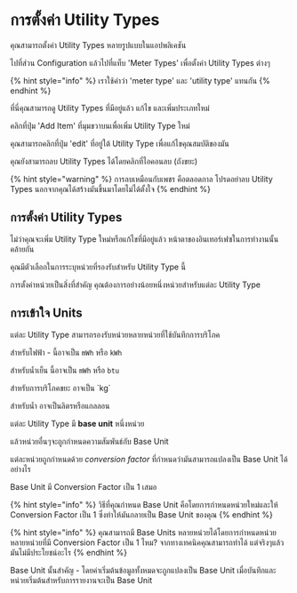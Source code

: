 # การตั้งค่า Utility Types

คุณสามารถตั้งค่า Utility Types หลายรูปแบบในแอปพลิเคชัน

ไปที่ส่วน Configuration แล้วไปที่แท็บ 'Meter Types' เพื่อตั้งค่า Utility Types ต่างๆ

{% hint style="info" %}
เราใช้คำว่า 'meter type' และ 'utility type' แทนกัน
{% endhint %}

ที่นี่คุณสามารถดู Utility Types ที่มีอยู่แล้ว แก้ไข และเพิ่มประเภทใหม่

คลิกที่ปุ่ม 'Add Item' ที่มุมขวาบนเพื่อเพิ่ม Utility Type ใหม่

คุณสามารถคลิกที่ปุ่ม 'edit' ที่อยู่ใต้ Utility Type เพื่อแก้ไขคุณสมบัติของมัน

คุณยังสามารถลบ Utility Types ได้โดยคลิกที่ไอคอนลบ (ถังขยะ)

{% hint style="warning" %}
การลบเหมือนกับเพชร คือตลอดกาล โปรดอย่าลบ Utility Types นอกจากคุณได้สร้างมันขึ้นมาโดยไม่ได้ตั้งใจ
{% endhint %}



## การตั้งค่า Utility Types

ไม่ว่าคุณจะเพิ่ม Utility Type ใหม่หรือแก้ไขที่มีอยู่แล้ว หน้าตาของอินเทอร์เฟซในการทำงานนั้นคล้ายกัน

คุณมีตัวเลือกในการระบุหน่วยที่รองรับสำหรับ Utility Type นี้

การตั้งค่าหน่วยเป็นสิ่งที่สำคัญ คุณต้องการอย่างน้อยหนึ่งหน่วยสำหรับแต่ละ Utility Type



## การเข้าใจ Units

แต่ละ Utility Type สามารถรองรับหน่วยหลายหน่วยที่ใช้บันทึกการบริโภค

สำหรับไฟฟ้า - นี้อาจเป็น `mWh` หรือ `kWh`

สำหรับน้ำเย็น นี้อาจเป็น `mWh` หรือ `btu`

สำหรับการบริโภคขยะ อาจเป็น \`kg\`

สำหรับน้ำ อาจเป็นลิตรหรือแกลลอน

แต่ละ Utility Type มี **base unit** หนึ่งหน่วย

แล้วหน่วยอื่นๆจะถูกกำหนดความสัมพันธ์กับ Base Unit

แต่ละหน่วยถูกกำหนดด้วย _conversion factor_ ที่กำหนดว่ามันสามารถแปลงเป็น Base Unit ได้อย่างไร

Base Unit มี Conversion Factor เป็น 1 เสมอ

{% hint style="info" %}
วิธีที่คุณกำหนด Base Unit คือโดยการกำหนดหน่วยใหม่และให้ Conversion Factor เป็น 1 ซึ่งทำให้มันกลายเป็น Base Unit ของคุณ
{% endhint %}

{% hint style="info" %}
คุณสามารถมี Base Units หลายหน่วยได้โดยการกำหนดหน่วยหลายหน่วยที่มี Conversion Factor เป็น 1 ไหม? จากทางเทคนิคคุณสามารถทำได้ แต่จริงๆแล้วมันไม่มีประโยชน์อะไร
{% endhint %}



Base Unit นั้นสำคัญ - โดยค่าเริ่มต้นข้อมูลทั้งหมดจะถูกแปลงเป็น Base Unit เมื่อบันทึกและหน่วยเริ่มต้นสำหรับการรายงานจะเป็น Base Unit